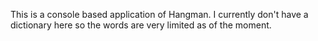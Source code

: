 This is a console based application of Hangman. I currently don't have a dictionary here so the words are very limited as of the moment.
